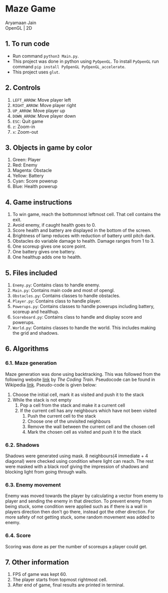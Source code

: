 # Maze Game
Aryamaan Jain  
OpenGL | 2D  

## 1. To run code

* Run command `python3 Main.py`. 
* This project was done in python using `PyOpenGL`. To install `PyOpenGL` run command `pip install PyOpenGL PyOpenGL_accelerate`.
* This project uses `glut`.

## 2. Controls

1. `LEFT_ARROW`: Move player left
2. `RIGHT_ARROW`: Move player right
3. `UP_ARROW`: Move player up
4. `DOWN_ARROW`: Move player down
5. `ESC`: Quit game
6. `z`: Zoom-in
7. `x`: Zoom-out

## 3. Objects in game by color

1. Green: Player
2. Red: Enemy
3. Magenta: Obstacle
4. Yellow: Battery
5. Cyan: Score powerup
6. Blue: Health powerup

## 4. Game instructions

1. To win game, reach the bottommost leftmost cell. That cell contains the exit.
2. Avoid enemy, if caught health goes to 0.
3. Score health and battery are displayed in the bottom of the screen.
4. Brightness of lamp reduces with reduction of battery until pitch dark.
5. Obstacles do variable damage to health. Damage ranges from 1 to 3.
6. One scoreup gives one score point.
7. One battery gives one battery.
8. One healthup adds one to health.

## 5. Files included

1. `Enemy.py`: Contains class to handle enemy.
2. `Main.py`: Contains main code and most of opengl.
3. `Obstacles.py`: Contains classes to handle obstacles.
4.  `Player.py`: Contains class to handle player.
5. `Powerups.py`: Contains classes to handle powerups including battery, scoreup and healthup.
6. `Scoreboard.py`: Contains class to handle and display score and powerups.
7. `World.py`: Contains classes to handle the world. This includes making the grid and shadows.

## 6. Algorithms

### 6.1. Maze generation

Maze generation was done using backtracking. This was followed from the following website [link](https://thecodingtrain.com/CodingChallenges/010.1-maze-dfs-p5.html) by *The Coding Train*. Pseudocode can be found in Wikipedia [link](https://en.wikipedia.org/wiki/Maze_generation_algorithm). Pseudo-code is given below:

1. Choose the initial cell, mark it as visited and push it to the stack
2. While the stack is not empty
   1. Pop a cell from the stack and make it a current cell
   2. If the current cell has any neighbours which have not been visited
      1. Push the current cell to the stack
      2. Choose one of the unvisited neighbours
      3. Remove the wall between the current cell and the chosen cell
      4. Mark the chosen cell as visited and push it to the stack

### 6.2. Shadows

Shadows were generated using mask. 8 neighbours(4 immediate + 4 diagonal) were checked using condition where light can reach. The rest were masked with a black roof giving the impression of shadows and blocking light from going through walls.

### 6.3. Enemy movement

Enemy was moved towards the player by calculating a vector from enemy to player and sending the enemy in that direction. To prevent enemy from being stuck, some condition were applied such as if there is a wall in players direction then don't go there, instead got the other direction. For more safety of not getting stuck, some random movement was added to enemy.

### 6.4. Score

Scoring was done as per the number of scoreups a player could get.

## 7. Other information

1. FPS of game was kept 60.
2. The player starts from topmost rightmost cell.
3. After end of game, final results are printed in terminal.
